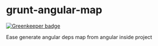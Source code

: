 grunt-angular-map
=================

[![Greenkeeper badge](https://badges.greenkeeper.io/gabrielmancini/grunt-angular-map.svg)](https://greenkeeper.io/)

Ease generate angular deps map from angular inside project
